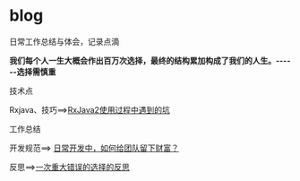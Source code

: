# blog
日常工作总结与体会，记录点滴

**我们每个人一生大概会作出百万次选择，最终的结构累加构成了我们的人生。------选择需慎重**


技术点

Rxjava、技巧==>[RxJava2使用过程中遇到的坑](https://github.com/qqiabc521/blog/issues/3)



工作总结

开发规范==> [日常开发中，如何给团队留下财富？](https://github.com/qqiabc521/blog/issues/1)

反思==>[一次重大错误的选择的反思](https://github.com/qqiabc521/blog/issues/2)


